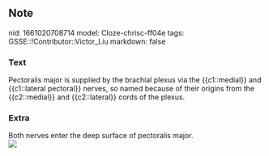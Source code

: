 ## Note
nid: 1661020708714
model: Cloze-chrisc-ff04e
tags: GSSE::!Contributor::Victor_Liu
markdown: false

### Text
Pectoralis major is supplied by the brachial plexus via the {{c1::medial}} and {{c1::lateral pectoral}} nerves, so named because of their origins from the {{c2::medial}} and {{c2::lateral}} cords of the plexus.

### Extra
<div>
  Both nerves enter the deep surface of pectoralis major.
</div><img src="35x02.jpg">
